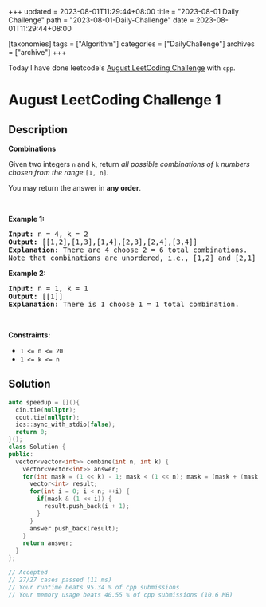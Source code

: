 +++
updated = 2023-08-01T11:29:44+08:00
title = "2023-08-01 Daily Challenge"
path = "2023-08-01-Daily-Challenge"
date = 2023-08-01T11:29:44+08:00

[taxonomies]
tags = ["Algorithm"]
categories = ["DailyChallenge"]
archives = ["archive"]
+++

Today I have done leetcode's [August LeetCoding Challenge](https://leetcode.com/problems/combinations/) with `cpp`.

<!-- more -->

# August LeetCoding Challenge 1

## Description

**Combinations**

<p>Given two integers <code>n</code> and <code>k</code>, return <em>all possible combinations of</em> <code>k</code> <em>numbers chosen from the range</em> <code>[1, n]</code>.</p>

<p>You may return the answer in <strong>any order</strong>.</p>

<p>&nbsp;</p>
<p><strong class="example">Example 1:</strong></p>

<pre>
<strong>Input:</strong> n = 4, k = 2
<strong>Output:</strong> [[1,2],[1,3],[1,4],[2,3],[2,4],[3,4]]
<strong>Explanation:</strong> There are 4 choose 2 = 6 total combinations.
Note that combinations are unordered, i.e., [1,2] and [2,1] are considered to be the same combination.
</pre>

<p><strong class="example">Example 2:</strong></p>

<pre>
<strong>Input:</strong> n = 1, k = 1
<strong>Output:</strong> [[1]]
<strong>Explanation:</strong> There is 1 choose 1 = 1 total combination.
</pre>

<p>&nbsp;</p>
<p><strong>Constraints:</strong></p>

<ul>
	<li><code>1 &lt;= n &lt;= 20</code></li>
	<li><code>1 &lt;= k &lt;= n</code></li>
</ul>


## Solution

``` cpp
auto speedup = [](){
  cin.tie(nullptr);
  cout.tie(nullptr);
  ios::sync_with_stdio(false);
  return 0;
}();
class Solution {
public:
  vector<vector<int>> combine(int n, int k) {
    vector<vector<int>> answer;
    for(int mask = (1 << k) - 1; mask < (1 << n); mask = (mask + (mask & -mask)) | ((mask & ~(mask + (mask & -mask))) / (mask & -mask) >> 1)) {
      vector<int> result;
      for(int i = 0; i < n; ++i) {
        if(mask & (1 << i)) {
          result.push_back(i + 1);
        }
      }
      answer.push_back(result);
    }
    return answer;
  }
};

// Accepted
// 27/27 cases passed (11 ms)
// Your runtime beats 95.34 % of cpp submissions
// Your memory usage beats 40.55 % of cpp submissions (10.6 MB)
```
